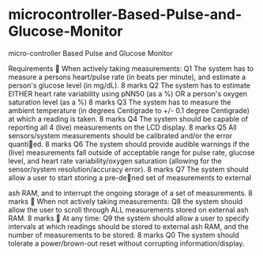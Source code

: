 # microcontroller-Based-Pulse-and-Glucose-Monitor
micro-controller Based Pulse and Glucose Monitor

Requirements
 When actively taking measurements:
Q1 The system has to measure a persons heart/pulse rate (in beats per minute), and estimate a
person's glucose level (in mg/dL). 8 marks
Q2 The system has to estimate EITHER heart rate variability using pNN50 (as a %) OR a person's
oxygen saturation level (as a %) 8 marks
Q3 The system has to measure the ambient temperature (in degrees Centigrade to +/- 0.1 degree
Centigrade) at which a reading is taken. 8 marks
Q4 The system should be capable of reporting all 4 (live) measurements on the LCD display. 8 marks
Q5 All sensors/system measurements should be calibrated and/or the error quantied. 8 marks
Q6 The system should provide audible warnings if the (live) measurements fall outside of acceptable
range for pulse rate, glucose level, and heart rate variability/oxygen saturation (allowing for
the sensor/system resolution/accuracy error). 8 marks
Q7 The system should allow a user to start storing a pre-dened set of measurements to external

ash RAM, and to interrupt the ongoing storage of a set of measurements. 8 marks
 When not actively taking measurements:
Q8 the system should allow the user to scroll through ALL measurements stored on external 
ash
RAM. 8 marks
 At any time:
Q9 the system should allow a user to specify intervals at which readings should be stored to
external 
ash RAM, and the number of measurements to be stored. 8 marks
Q0 The system should tolerate a power/brown-out reset without corrupting information/display.

